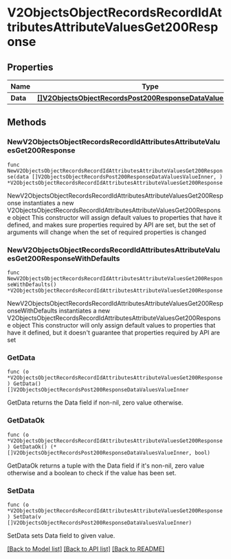 # V2ObjectsObjectRecordsRecordIdAttributesAttributeValuesGet200Response

## Properties

Name | Type | Description | Notes
------------ | ------------- | ------------- | -------------
**Data** | [**[]V2ObjectsObjectRecordsPost200ResponseDataValuesValueInner**](V2ObjectsObjectRecordsPost200ResponseDataValuesValueInner.md) |  | 

## Methods

### NewV2ObjectsObjectRecordsRecordIdAttributesAttributeValuesGet200Response

`func NewV2ObjectsObjectRecordsRecordIdAttributesAttributeValuesGet200Response(data []V2ObjectsObjectRecordsPost200ResponseDataValuesValueInner, ) *V2ObjectsObjectRecordsRecordIdAttributesAttributeValuesGet200Response`

NewV2ObjectsObjectRecordsRecordIdAttributesAttributeValuesGet200Response instantiates a new V2ObjectsObjectRecordsRecordIdAttributesAttributeValuesGet200Response object
This constructor will assign default values to properties that have it defined,
and makes sure properties required by API are set, but the set of arguments
will change when the set of required properties is changed

### NewV2ObjectsObjectRecordsRecordIdAttributesAttributeValuesGet200ResponseWithDefaults

`func NewV2ObjectsObjectRecordsRecordIdAttributesAttributeValuesGet200ResponseWithDefaults() *V2ObjectsObjectRecordsRecordIdAttributesAttributeValuesGet200Response`

NewV2ObjectsObjectRecordsRecordIdAttributesAttributeValuesGet200ResponseWithDefaults instantiates a new V2ObjectsObjectRecordsRecordIdAttributesAttributeValuesGet200Response object
This constructor will only assign default values to properties that have it defined,
but it doesn't guarantee that properties required by API are set

### GetData

`func (o *V2ObjectsObjectRecordsRecordIdAttributesAttributeValuesGet200Response) GetData() []V2ObjectsObjectRecordsPost200ResponseDataValuesValueInner`

GetData returns the Data field if non-nil, zero value otherwise.

### GetDataOk

`func (o *V2ObjectsObjectRecordsRecordIdAttributesAttributeValuesGet200Response) GetDataOk() (*[]V2ObjectsObjectRecordsPost200ResponseDataValuesValueInner, bool)`

GetDataOk returns a tuple with the Data field if it's non-nil, zero value otherwise
and a boolean to check if the value has been set.

### SetData

`func (o *V2ObjectsObjectRecordsRecordIdAttributesAttributeValuesGet200Response) SetData(v []V2ObjectsObjectRecordsPost200ResponseDataValuesValueInner)`

SetData sets Data field to given value.



[[Back to Model list]](../README.md#documentation-for-models) [[Back to API list]](../README.md#documentation-for-api-endpoints) [[Back to README]](../README.md)


